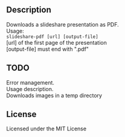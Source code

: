 ## Description

Downloads a slideshare presentation as PDF.  
Usage:  
```slideshare-pdf [url] [output-file]```  
[url] of the first page of the presentation  
[output-file] must end with ".pdf"  

## TODO

Error management.  
Usage description.  
Downloads images in a temp directory  

## License
Licensed under the MIT License
